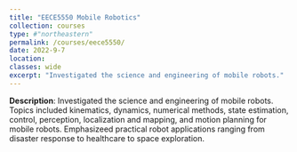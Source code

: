 ```yaml
---
title: "EECE5550 Mobile Robotics"
collection: courses
type: #"northeastern"
permalink: /courses/eece5550/ 
date: 2022-9-7
location: 
classes: wide
excerpt: "Investigated the science and engineering of mobile robots."
---
```


**Description**: Investigated the science and engineering of mobile robots. Topics included kinematics, dynamics, numerical methods, state estimation, control, perception, localization and mapping, and motion planning for mobile robots. Emphasizeed practical robot applications ranging from disaster response to healthcare to space exploration.